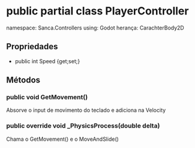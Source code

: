 # public partial class PlayerController
namespace: Sanca.Controllers
using: Godot
herança: CarachterBody2D

## Propriedades
- public int Speed {get;set;}

## Métodos
### public void GetMovement()
Absorve o input de movimento do teclado e adiciona na Velocity

### public override void _PhysicsProcess(double delta)
Chama o GetMovement() e o MoveAndSlide()